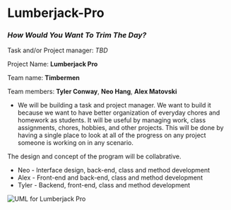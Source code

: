 # Lumberjack-Pro

### *How Would You Want To Trim The Day?*

Task and/or Project manager: *TBD*

Project Name: **Lumberjack Pro**

Team name: **Timbermen**

Team members: **Tyler Conway**, **Neo Hang**, **Alex Matovski**

- We will be building a task and project manager. We want to build it because we want to have better organization of everyday chores and homework as students.
It will be useful by managing work, class assignments, chores, hobbies, and other projects. This will be done by having a single place to look at all of the progress on any project someone is working on in any scenario.

The design and concept of the program will be collabrative.
- Neo - Interface design, back-end, class and method development
- Alex - Front-end and back-end, class and method development
- Tyler - Backend, front-end, class and method development

![UML for Lumberjack Pro](https://github.com/user-attachments/assets/86d6295f-f8fb-4c91-a80c-fee6ec47b85b)
